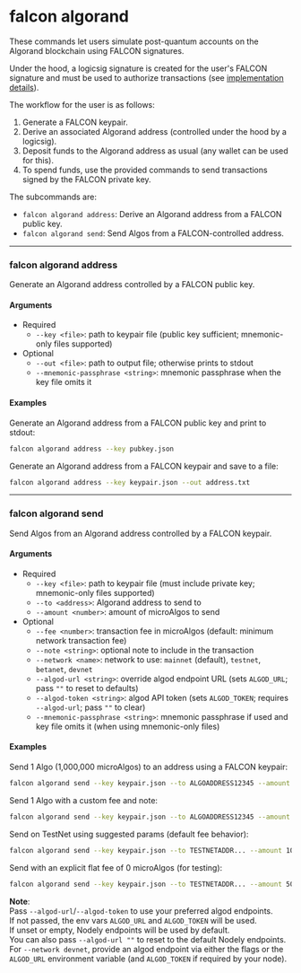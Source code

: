 # falcon algorand

These commands let users simulate post-quantum accounts on the Algorand blockchain using FALCON signatures.

Under the hood, a logicsig signature is created for the user's FALCON signature and must be used to authorize transactions (see [implementation details](https://github.com/algorandfoundation/falcon-signatures/blob/main/algorand/doc.go)).

The workflow for the user is as follows:
1. Generate a FALCON keypair.
2. Derive an associated Algorand address (controlled under the hood by a logicsig).
3. Deposit funds to the Algorand address as usual (any wallet can be used for this).
4. To spend funds, use the provided commands to send transactions signed by the FALCON private key.

The subcommands are:
- `falcon algorand address`: Derive an Algorand address from a FALCON public key.
- `falcon algorand send`: Send Algos from a FALCON-controlled address.

----

### falcon algorand address

Generate an Algorand address controlled by a FALCON public key.

#### Arguments
  - Required
    - `--key <file>`: path to keypair file (public key sufficient; mnemonic-only files supported)
  - Optional
    - `--out <file>`: path to output file; otherwise prints to stdout
    - `--mnemonic-passphrase <string>`: mnemonic passphrase when the key file omits it

#### Examples
Generate an Algorand address from a FALCON public key and print to stdout:

```bash
falcon algorand address --key pubkey.json
```
Generate an Algorand address from a FALCON keypair and save to a file:

```bash
falcon algorand address --key keypair.json --out address.txt
```

----

### falcon algorand send

Send Algos from an Algorand address controlled by a FALCON keypair.

#### Arguments
  - Required
    - `--key <file>`: path to keypair file (must include private key; mnemonic-only files supported)
    - `--to <address>`: Algorand address to send to
    - `--amount <number>`: amount of microAlgos to send
  - Optional
    - `--fee <number>`: transaction fee in microAlgos (default: minimum network transaction fee)
    - `--note <string>`: optional note to include in the transaction
    - `--network <name>`: network to use: `mainnet` (default), `testnet`, `betanet`, `devnet`
    - `--algod-url <string>`: override algod endpoint URL (sets `ALGOD_URL`; pass `""` to reset to defaults)
    - `--algod-token <string>`: algod API token (sets `ALGOD_TOKEN`; requires `--algod-url`; pass `""` to clear)
    - `--mnemonic-passphrase <string>`: mnemonic passphrase if used and key file omits it (when using mnemonic-only files)

#### Examples
Send 1 Algo (1,000,000 microAlgos) to an address using a FALCON keypair:
```bash
falcon algorand send --key keypair.json --to ALGOADDRESS12345 --amount 1000000
```

Send 1 Algo with a custom fee and note:
```bash
falcon algorand send --key keypair.json --to ALGOADDRESS12345 --amount 1000000 --fee 2000 --note "Payment for services"
```

Send on TestNet using suggested params (default fee behavior):
```bash
falcon algorand send --key keypair.json --to TESTNETADDR... --amount 1000000 --network testnet
```

Send with an explicit flat fee of 0 microAlgos (for testing):
```bash
falcon algorand send --key keypair.json --to TESTNETADDR... --amount 500000 --fee 0 --network testnet
```

**Note**:<br>
Pass `--algod-url`/`--algod-token` to use your preferred algod endpoints.<br>
If not passed, the env vars `ALGOD_URL` and `ALGOD_TOKEN` will be used.<br>
If unset or empty, Nodely endpoints will be used by default.<br>
You can also pass `--algod-url ""` to reset to the default Nodely endpoints.<br>
For `--network devnet`, provide an algod endpoint via either the flags or the `ALGOD_URL` environment variable (and `ALGOD_TOKEN` if required by your node).
